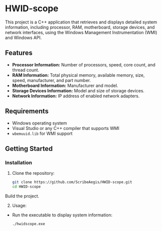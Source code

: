 # HWID-scope

This project is a C++ application that retrieves and displays detailed system information, including processor, RAM, motherboard, storage devices, and network interfaces, using the Windows Management Instrumentation (WMI) and Windows API.

## Features

- **Processor Information:** Number of processors, speed, core count, and thread count.
- **RAM Information:** Total physical memory, available memory, size, speed, manufacturer, and part number.
- **Motherboard Information:** Manufacturer and model.
- **Storage Devices Information:** Model and size of storage devices.
- **Network Information:** IP address of enabled network adapters.

## Requirements

- Windows operating system
- Visual Studio or any C++ compiler that supports WMI
- `wbemuuid.lib` for WMI support

## Getting Started

### Installation

1. Clone the repository:
   ```bash
   git clone https://github.com/ScribeAegis/HWID-scope.git
   cd HWID-scope

Build the project.

2. Usage:
- Run the executable to display system information:
   ```bash
  ./hwidscope.exe

